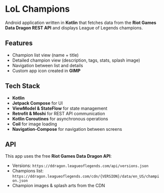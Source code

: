 # LoL Champions

Android application written in **Kotlin** that fetches data from the **Riot Games Data Dragon REST API** and displays League of Legends champions.

## Features
- Champion list view (name + title)  
- Detailed champion view (description, tags, stats, splash image)  
- Navigation between list and details  
- Custom app icon created in **GIMP**  

## Tech Stack
- **Kotlin**  
- **Jetpack Compose** for UI  
- **ViewModel & StateFlow** for state management  
- **Retrofit & Moshi** for REST API communication  
- **Kotlin Coroutines** for asynchronous operations  
- **Coil** for image loading  
- **Navigation-Compose** for navigation between screens  

## API
This app uses the free **Riot Games Data Dragon API**:  
- Versions: `https://ddragon.leagueoflegends.com/api/versions.json`  
- Champions list: `https://ddragon.leagueoflegends.com/cdn/{VERSION}/data/en_US/champion.json`  
- Champion images & splash arts from the CDN  


